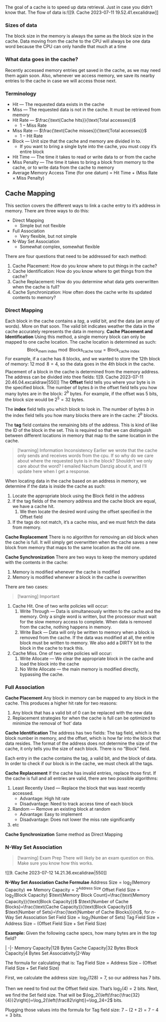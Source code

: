 The goal of a cache is to speed up data retrieval. Just in case you didn’t know that.
The flow of data is:![[9. Cache 2023-07-11 19.52.41.excalidraw]]
### Sizes of data
The block size in the memory is always the same as the block size in the cache.
Data moving from the cache to the CPU will always be one data word because the CPU can only handle that much at a time

### What data goes in the cache?
Recently accessed memory entries get saved in the cache, as we may need them again soon.
Also, whenever we access memory, we save its nearby entries to the cache in case we will access those next.

### Terminology
- Hit — The requested data exists in the cache
- Miss — The requested data is not in the cache. It must be retrieved from memory
- Hit Rate — $\frac{\text{Cache hits}}{\text{Total accesses}}$
	- $1-\text{Miss Rate}$
- Miss Rate — $\frac{\text{Cache misses}}{\text{Total accesses}}$
	- $1-\text{Hit Rate}$
- Block — Unit size that the cache and memory are divided in to.
	- If you want to bring a single byte into the cache, you must copy it’s entire block
- Hit Time — The time it takes to read or write data to or from the cache
- Miss Penalty — The time it takes to bring a block from memory to the cache, or to write data from the cache to memory
- Average Memory Access Time (for one datum) $=$ Hit Time $+$ $($Miss Rate $\times$ Miss Penalty$)$

## Cache Mapping
This section covers the different ways to link a cache entry to it’s address in memory. There are three ways to do this:

- Direct Mapping
	- Simple but not flexible
- Full Association
	- Very flexible, but not simple
- N-Way Set Association
	- Somewhat complex, somewhat flexible

There are four questions that need to be addressed for each method:
1. Cache Placement: How do you know where to put things in the cache?
2. Cache Identification: How do you know where to get things from the cache?
3. Cache Replacement: How do you determine what data gets overwritten when the cache is full?
4. Cache Synchronization: How often does the cache write its updated contents to memory?


### Direct Mapping

Each block in the cache contains a *tag*, a *valid* bit, and the data (an array of words). More on that soon.
The valid bit indicates weather the data in the cache accurately represents the data in memory.
**Cache Placement and Identification**
Using this method, a single memory block can only be mapped to one cache location.
The cache location is determined as such:
	$$\text{Block}_\text{mem index}\bmod\text{Blocks}_\text{cache total}=\text{Block}_\text{cache index}$$
For example, if a cache has 8 blocks, and we wanted to store the 12th block of memory:
	$12\bmod8=4$, so the data goes in the 4th block in the cache.
	$$$$
Placement of a block in the cache is determined from the memory address. The address can be divided into thee fields: ![[9. Cache 2023-07-11 20.46.04.excalidraw|550]]
The **Offset** field tells you where your byte is in the specified block. The number of bytes $b$ in the offset field tells you how many bytes are in the block: $2^b$ bytes. For example, if the offset was 5 bits, the block size would be $2^5=32$ bytes.

The **index** field tells you which block to look in. The number of bytes $b$ in the index field tells you how many blocks there are in the cache: $2^b$ blocks.

The **tag** field contains the remaining bits of the address. This is kind of like the ID of the block in the set. This is required so that we can distinguish between different locations in memory that map to the same location in the cache.
> [!warning] Information Inconsistency
> Earlier we wrote that the cache only sends and receives words from the cpu. If so why do we care about where the requested byte is in the block? Shouldn’t we only care about the word? I emailed Nachum Danzig about it, and I’ll update here when I get a response.

When locating data in the cache based on an address in memory, we determine if the data is inside the cache as such:

1. Locate the appropriate block using the Block field in the address
2. If the tag fields of the memory address and the cache block are equal, we have a cache hit.
	1. We then locate the desired word using the offset specified in the Offset field
3. If the tags do not match, it’s a cache miss, and we must fetch the data from memory.

**Cache Replacement**
There is no algorithm for removing an old block when the cache is full. It will simply get overwritten when the cache saves a new block from memory that maps to the same location as the old one.

**Cache Synchronization**
There are two ways to keep the memory updated with the contents in the cache:
1. Memory is modified whenever the cache is modified
2. Memory is modified whenever a block in the cache is overwritten

There are two cases:
> [!warning] Important
1. Cache Hit. One of two write policies will occur:
	1. Write Through — Data is simultaneously written to the cache and the memory. Only a single word is written, but the processor must wait for the slow memory access to complete. When data is removed from the cache, nothing happens in memory.
	2. Write Back — Data will only be written to memory when a block is removed from the cache. If the data was modified at all, the entire block must be written to memory. We also add a DIRTY bit to the block in the cache to track this.
2. Cache Miss. One of two write policies will occur:
	1. Write Allocate — We clear the appropriate block in the cache and load the block into the cache
	2. No Write Allocate — the main memory is modified directly, bypassing the cache.

### Full Association

**Cache Placement**
Any block in memory can be mapped to any block in the cache. This produces a higher hit rate for two reasons:
1. Any block that has a valid bit of 0 can be replaced with the new data
2. Replacement strategies for when the cache is full can be optimized to minimize the removal of ‘hot’ data

**Cache Identification**
The address has two fields: The tag field, which is the block number in memory, and the offset, which is how far into the block that data resides. The format of the address does not determine the size of the cache, it only tells you the size of each block. There is no “Block” field.

Each entry in the cache contains the tag, a valid bit, and the block of data. In order to check if our block is in the cache, we must check all the tags.

**Cache Replacement**
If the cache has invalid entries, replace those first. If the cache is full and all entries are valid, there are two possible algorithms:
1. Least Recently Used — Replace the block that was least recently accessed.
	- Advantage: High hit rate
	- Disadvantage: Need to track access time of each block
2. Random — Remove an existing block at random
	- Advantage: Easy to implement
	- Disadvantage: Does not lower the miss rate significantly
3. etc

**Cache Synchronization**
Same method as Direct Mapping


### N-Way Set Association
> [!warning] Exam Prep
> There will likely be an exam question on this. Make sure you know how this works.

![[9. Cache 2023-07-12 14.21.36.excalidraw|550]]

**N-Way Set Association Cache Formulae**
$\text{Address Size}=\log_2{(\text{Memory Capacity})}\iff\text{Memory Capacity}=2^{\text{Address Size}}$
$\text{Offset Field Size}=\log_2{(\text{Block Capacity})}$
$\text{Memory Block Count}=\frac{\text{Memory Capacity}}{\text{Block Capacity}}$
$\text{Number of Cache Blocks}=\frac{\text{Cache Capacity}}{\text{Block Capacity}}$
$\text{Number of Sets}=\frac{\text{Number of Cache Blocks}}{n}$, for $n$-Way Set Association
$\text{Set Field Size}=\log_2(\text{Number of Sets})$
$\text{Tag Field Size}=\text{Address Size}-(\text{Offset Field Size}+\text{Set Field Size})$



**Example:**
Given the following cache specs, how many bytes are in the *tag* field?

 | 
-|-
Memory Capacity|128 Bytes
Cache Capacity|32 Bytes
Block Capacity|4 Bytes
Set Associativity|2-Way

The formula for calculating that is: $\text{Tag Field Size}=\text{Address Size}-(\text{Offset Field Size}+\text{Set Field Size})$

First, we calculate the address size: $\log_2{(128)}=7$, so our address has $7$ bits.

Then we need to find out the Offset field size. That’s $\log_2{(4)}=2$ bits.
Next, we find the Set field size. That will be $\log_2{\left(\frac{\frac{32}{4}}2\right)}=\log_2{\left(\frac82\right)}=\log_24=2$ bits.

Plugging those values into the formula for Tag field size: $7-(2+2)=7-4=3$ bits.